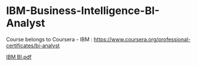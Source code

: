 # IBM-Business-Intelligence-BI-Analyst
Course belongs to Coursera - IBM : https://www.coursera.org/professional-certificates/bi-analyst


[IBM BI.pdf](https://github.com/user-attachments/files/16736764/IBM.BI.pdf)

